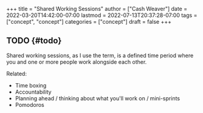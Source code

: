 +++
title = "Shared Working Sessions"
author = ["Cash Weaver"]
date = 2022-03-20T14:42:00-07:00
lastmod = 2022-07-13T20:37:28-07:00
tags = ["concept", "concept"]
categories = ["concept"]
draft = false
+++

## TODO {#todo}

Shared working sessions, as I use the term, is a defined time period where you and one or more people work alongside each other.

Related:

-   Time boxing
-   Accountability
-   Planning ahead / thinking about what you'll work on / mini-sprints
-   Pomodoros

